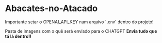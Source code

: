 # Abacates-no-Atacado

Importante setar o OPENAI_API_KEY num arquivo ´.env´ dentro do projeto!

Pasta de imagens com o quê será enviado para o CHATGPT
    **Envia tudo que tá lá dentro!!**